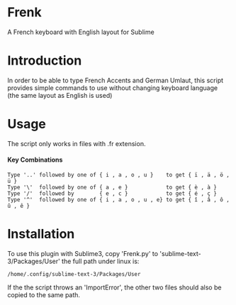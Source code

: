 # Frenk
A French keyboard with English layout for Sublime 

# Introduction
In order to be able to type French Accents and German Umlaut, this script provides simple commands to use without changing keyboard language (the same layout as English is used)

# Usage
The script only works in files with .fr extension.

#### Key Combinations

    Type '..' followed by one of { i , a , o , u }    to get { ï , ä , ö , ü } 
    Type '\'  followed by one of { a , e }            to get { è , à } 
    Type '/'  followed by        { e , c }            to get { é , ç } 
    Type '^'  followed by one of { i , a , o , u , e} to get { î , â , ô , û , ê } 

   
   
# Installation
To use this plugin with Sublime3, copy 'Frenk.py' to 'sublime-text-3/Packages/User' the full path under linux is: 
    
    
    /home/.config/sublime-text-3/Packages/User
    
    
If the the script throws an 'ImportError', the other two files should also be copied to the same path.  
